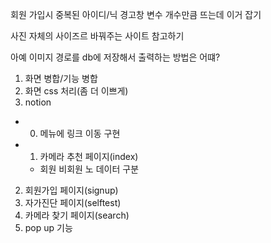 회원 가입시
중복된 아이디/닉 경고창 변수 개수만큼 뜨는데 이거 잡기


사진 자체의 사이즈르 바꿔주는 사이트 참고하기


아예 이미지 경로를 db에 저장해서 출력하는 방법은 어떄?

1. 화면 병합/기능 병합
2. 화면 css 처리(좀 더 이쁘게)
3. notion 

* 0. 메뉴에 링크 이동 구현
* 1. 카메라 추천 페이지(index)
    - 회원 비회원 노 데이터 구분
2. 회원가입 페이지(signup)
3. 자가진단 페이지(selftest)
4. 카메라 찾기 페이지(search)
5. pop up 기능
